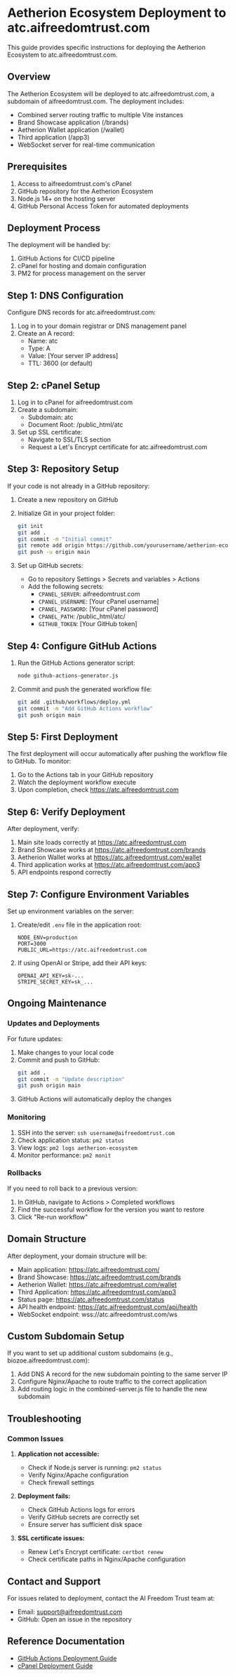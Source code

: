 # Aetherion Ecosystem Deployment to atc.aifreedomtrust.com

This guide provides specific instructions for deploying the Aetherion Ecosystem to atc.aifreedomtrust.com.

## Overview

The Aetherion Ecosystem will be deployed to atc.aifreedomtrust.com, a subdomain of aifreedomtrust.com. The deployment includes:

- Combined server routing traffic to multiple Vite instances
- Brand Showcase application (/brands)
- Aetherion Wallet application (/wallet)
- Third application (/app3)
- WebSocket server for real-time communication

## Prerequisites

1. Access to aifreedomtrust.com's cPanel
2. GitHub repository for the Aetherion Ecosystem
3. Node.js 14+ on the hosting server
4. GitHub Personal Access Token for automated deployments

## Deployment Process

The deployment will be handled by:

1. GitHub Actions for CI/CD pipeline
2. cPanel for hosting and domain configuration
3. PM2 for process management on the server

## Step 1: DNS Configuration

Configure DNS records for atc.aifreedomtrust.com:

1. Log in to your domain registrar or DNS management panel
2. Create an A record:
   - Name: atc
   - Type: A
   - Value: [Your server IP address]
   - TTL: 3600 (or default)

## Step 2: cPanel Setup

1. Log in to cPanel for aifreedomtrust.com
2. Create a subdomain:
   - Subdomain: atc
   - Document Root: /public_html/atc
3. Set up SSL certificate:
   - Navigate to SSL/TLS section
   - Request a Let's Encrypt certificate for atc.aifreedomtrust.com

## Step 3: Repository Setup

If your code is not already in a GitHub repository:

1. Create a new repository on GitHub
2. Initialize Git in your project folder:
   ```bash
   git init
   git add .
   git commit -m "Initial commit"
   git remote add origin https://github.com/yourusername/aetherion-ecosystem.git
   git push -u origin main
   ```

3. Set up GitHub secrets:
   - Go to repository Settings > Secrets and variables > Actions
   - Add the following secrets:
     - `CPANEL_SERVER`: aifreedomtrust.com
     - `CPANEL_USERNAME`: [Your cPanel username]
     - `CPANEL_PASSWORD`: [Your cPanel password]
     - `CPANEL_PATH`: /public_html/atc/
     - `GITHUB_TOKEN`: [Your GitHub token]

## Step 4: Configure GitHub Actions

1. Run the GitHub Actions generator script:
   ```bash
   node github-actions-generator.js
   ```

2. Commit and push the generated workflow file:
   ```bash
   git add .github/workflows/deploy.yml
   git commit -m "Add GitHub Actions workflow"
   git push origin main
   ```

## Step 5: First Deployment

The first deployment will occur automatically after pushing the workflow file to GitHub. To monitor:

1. Go to the Actions tab in your GitHub repository
2. Watch the deployment workflow execute
3. Upon completion, check https://atc.aifreedomtrust.com

## Step 6: Verify Deployment

After deployment, verify:

1. Main site loads correctly at https://atc.aifreedomtrust.com
2. Brand Showcase works at https://atc.aifreedomtrust.com/brands
3. Aetherion Wallet works at https://atc.aifreedomtrust.com/wallet
4. Third application works at https://atc.aifreedomtrust.com/app3
5. API endpoints respond correctly

## Step 7: Configure Environment Variables

Set up environment variables on the server:

1. Create/edit `.env` file in the application root:
   ```
   NODE_ENV=production
   PORT=3000
   PUBLIC_URL=https://atc.aifreedomtrust.com
   ```

2. If using OpenAI or Stripe, add their API keys:
   ```
   OPENAI_API_KEY=sk-...
   STRIPE_SECRET_KEY=sk_...
   ```

## Ongoing Maintenance

### Updates and Deployments

For future updates:

1. Make changes to your local code
2. Commit and push to GitHub:
   ```bash
   git add .
   git commit -m "Update description"
   git push origin main
   ```
3. GitHub Actions will automatically deploy the changes

### Monitoring

1. SSH into the server: `ssh username@aifreedomtrust.com`
2. Check application status: `pm2 status`
3. View logs: `pm2 logs aetherion-ecosystem`
4. Monitor performance: `pm2 monit`

### Rollbacks

If you need to roll back to a previous version:

1. In GitHub, navigate to Actions > Completed workflows
2. Find the successful workflow for the version you want to restore
3. Click "Re-run workflow"

## Domain Structure

After deployment, your domain structure will be:

- Main application: https://atc.aifreedomtrust.com/
- Brand Showcase: https://atc.aifreedomtrust.com/brands
- Aetherion Wallet: https://atc.aifreedomtrust.com/wallet
- Third Application: https://atc.aifreedomtrust.com/app3
- Status page: https://atc.aifreedomtrust.com/status
- API health endpoint: https://atc.aifreedomtrust.com/api/health
- WebSocket endpoint: wss://atc.aifreedomtrust.com/ws

## Custom Subdomain Setup

If you want to set up additional custom subdomains (e.g., biozoe.aifreedomtrust.com):

1. Add DNS A record for the new subdomain pointing to the same server IP
2. Configure Nginx/Apache to route traffic to the correct application
3. Add routing logic in the combined-server.js file to handle the new subdomain

## Troubleshooting

### Common Issues

1. **Application not accessible:**
   - Check if Node.js server is running: `pm2 status`
   - Verify Nginx/Apache configuration
   - Check firewall settings

2. **Deployment fails:**
   - Check GitHub Actions logs for errors
   - Verify GitHub secrets are correctly set
   - Ensure server has sufficient disk space

3. **SSL certificate issues:**
   - Renew Let's Encrypt certificate: `certbot renew`
   - Check certificate paths in Nginx/Apache configuration

## Contact and Support

For issues related to deployment, contact the AI Freedom Trust team at:

- Email: support@aifreedomtrust.com
- GitHub: Open an issue in the repository

## Reference Documentation

- [GitHub Actions Deployment Guide](./GITHUB-ACTIONS-DEPLOYMENT-GUIDE.md)
- [cPanel Deployment Guide](./CPANEL-DEPLOYMENT-GUIDE.md)